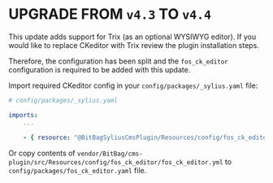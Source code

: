 # UPGRADE FROM `v4.3` TO `v4.4`

This update adds support for Trix (as an optional WYSIWYG editor). If you would like to replace CKeditor with Trix review the plugin installation steps.

Therefore, the configuration has been split and the `fos_ck_editor` configuration is required to be added with this update.

Import required CKeditor config in your `config/packages/_sylius.yaml` file:
```yaml
# config/packages/_sylius.yaml

imports:
    ...
    
    - { resource: "@BitBagSyliusCmsPlugin/Resources/config/fos_ck_editor/fos_ck_editor.yml" }
```

Or copy contents of `vendor/BitBag/cms-plugin/src/Resources/config/fos_ck_editor/fos_ck_editor.yml` to `config/packages/fos_ck_editor.yaml` file.
